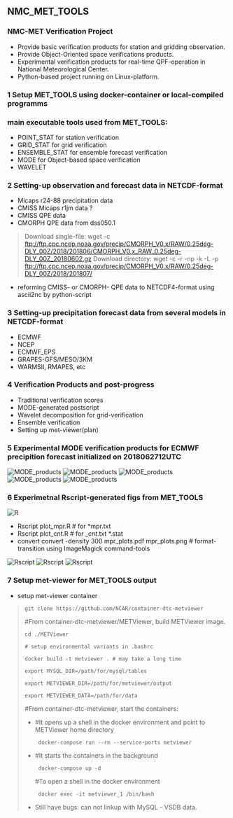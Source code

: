 
## NMC_MET_TOOLS

### NMC-MET Verification Project

- Provide basic verification products for station and gridding observation.
- Provide Object-Oriented space verifications products.
- Experimental verification products for real-time QPF-operation in National Meteorological Center.
- Python-based project running on Linux-platform.

### 1  Setup MET_TOOLS using docker-container or local-compiled programms

### main executable tools used from MET_TOOLS: 
  
- POINT_STAT for station verification  
- GRID_STAT for grid verification
- ENSEMBLE_STAT for ensemble forecast verification
- MODE for Object-based space verification
- WAVELET  
 
### 2 Setting-up observation and forecast data in NETCDF-format

- Micaps r24-88 precipitation data 
- CMISS Micaps r1jm data ?
- CMISS QPE data
- CMORPH QPE data from dss050.1
> Download single-file: 
> wget -c ftp://ftp.cpc.ncep.noaa.gov/precip/CMORPH_V0.x/RAW/0.25deg-DLY_00Z/2018/201806/CMORPH_V0.x_RAW_0.25deg-DLY_00Z_20180602.gz
> Download directory: 
> wget -c -r -np -k -L -p ftp://ftp.cpc.ncep.noaa.gov/precip/CMORPH_V0.x/RAW/0.25deg-DLY_00Z/2018/201807/
- reforming CMISS- or CMORPH- QPE data to NETCDF4-format using ascii2nc by python-script

### 3 Setting-up precipitation forecast data from several models in NETCDF-format

- ECMWF
- NCEP
- ECMWF_EPS
- GRAPES-GFS/MESO/3KM
- WARMSII, RMAPES, etc

### 4 Verification Products and post-progress

- Traditional verification scores
- MODE-generated postscript
- Wavelet decomposition for grid-verification
- Ensemble verification
- Setting up met-viewer(plan)

### 5 Experimental MODE verification products for ECMWF precipition forecast initialized on 2018062712UTC

![MODE_products](https://github.com/eastwind2000/NMC_MET_TOOLS/blob/master/result/mode_test-0.png)
![MODE_products](https://github.com/eastwind2000/NMC_MET_TOOLS/blob/master/result/mode_test-4.png)
![MODE_products](https://github.com/eastwind2000/NMC_MET_TOOLS/blob/master/result/mode_test-1.png)
![MODE_products](https://github.com/eastwind2000/NMC_MET_TOOLS/blob/master/result/mode_test-2.png)
![MODE_products](https://github.com/eastwind2000/NMC_MET_TOOLS/blob/master/result/mode_test-3.png)

### 6 Experimetnal Rscript-generated figs from MET_TOOLS

![R](https://www.r-project.org/Rlogo.png)

- Rscript plot_mpr.R  # for *mpr.txt
- Rscript plot_cnt.R  # for *_cnt*.txt *.stat
- convert convert -density 300  mpr_plots.pdf mpr_plots.png  # format-transition using ImageMagick command-tools

![Rscript](https://raw.githubusercontent.com/eastwind2000/NMC_MET_TOOLS/master/R_script/mpr_plots-0.png)
![Rscript](https://raw.githubusercontent.com/eastwind2000/NMC_MET_TOOLS/master/R_script/mpr_plots-1.png)
![Rscript](https://raw.githubusercontent.com/eastwind2000/NMC_MET_TOOLS/master/R_script/mpr_plots-2.png)

### 7 Setup met-viewer for MET_TOOLS output 

- setup met-viewer container

>     git clone https://github.com/NCAR/container-dtc-metviewer
>
> #From container-dtc-metviewer/METViewer, build METViewer image.
>
>     cd ./METViewer
>
>     # setup environmental variants in .bashrc
>
>     docker build -t metviewer . # may take a long time
>
>     export MYSQL_DIR=/path/for/mysql/tables 
>
>     export METVIEWER_DIR=/path/for/metviewer/output 
>
>     export METVIEWER_DATA=/path/for/data
>
> #From container-dtc-metviewer, start the containers:
>
> - #It  opens up a shell in the docker environment and point to METViewer home directory
>
>        docker-compose run --rm --service-ports metviewer
>
> - #It  starts the containers in the background
>
>        docker-compose up -d 
>
>    #To open a shell in the docker environment
>
>        docker exec -it metviewer_1 /bin/bash
> - Still have bugs: can not linkup with MySQL - VSDB data.
> 
